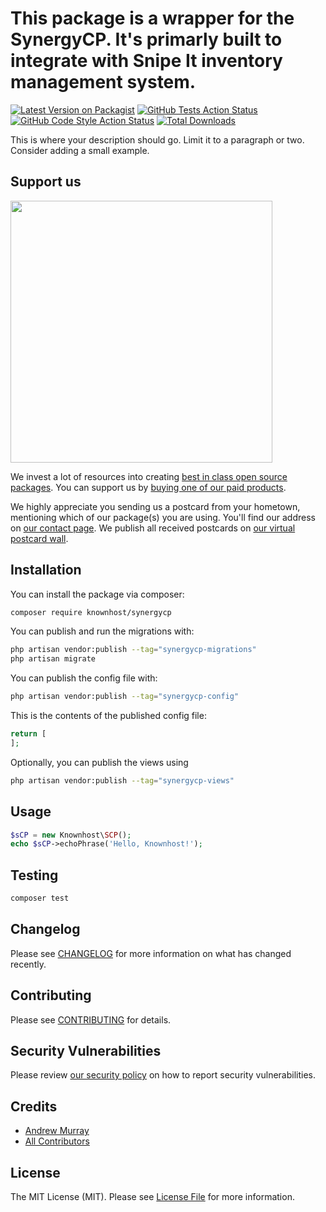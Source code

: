 # This package is a wrapper for the SynergyCP. It's primarly built to integrate with Snipe It inventory management system.

[![Latest Version on Packagist](https://img.shields.io/packagist/v/knownhost/synergycp.svg?style=flat-square)](https://packagist.org/packages/knownhost/synergycp)
[![GitHub Tests Action Status](https://img.shields.io/github/actions/workflow/status/knownhost/synergycp/run-tests.yml?branch=main&label=tests&style=flat-square)](https://github.com/knownhost/synergycp/actions?query=workflow%3Arun-tests+branch%3Amain)
[![GitHub Code Style Action Status](https://img.shields.io/github/actions/workflow/status/knownhost/synergycp/fix-php-code-style-issues.yml?branch=main&label=code%20style&style=flat-square)](https://github.com/knownhost/synergycp/actions?query=workflow%3A"Fix+PHP+code+style+issues"+branch%3Amain)
[![Total Downloads](https://img.shields.io/packagist/dt/knownhost/synergycp.svg?style=flat-square)](https://packagist.org/packages/knownhost/synergycp)

This is where your description should go. Limit it to a paragraph or two. Consider adding a small example.

## Support us

[<img src="https://github-ads.s3.eu-central-1.amazonaws.com/synergycp.jpg?t=1" width="419px" />](https://spatie.be/github-ad-click/synergycp)

We invest a lot of resources into creating [best in class open source packages](https://spatie.be/open-source). You can support us by [buying one of our paid products](https://spatie.be/open-source/support-us).

We highly appreciate you sending us a postcard from your hometown, mentioning which of our package(s) you are using. You'll find our address on [our contact page](https://spatie.be/about-us). We publish all received postcards on [our virtual postcard wall](https://spatie.be/open-source/postcards).

## Installation

You can install the package via composer:

```bash
composer require knownhost/synergycp
```

You can publish and run the migrations with:

```bash
php artisan vendor:publish --tag="synergycp-migrations"
php artisan migrate
```

You can publish the config file with:

```bash
php artisan vendor:publish --tag="synergycp-config"
```

This is the contents of the published config file:

```php
return [
];
```

Optionally, you can publish the views using

```bash
php artisan vendor:publish --tag="synergycp-views"
```

## Usage

```php
$sCP = new Knownhost\SCP();
echo $sCP->echoPhrase('Hello, Knownhost!');
```

## Testing

```bash
composer test
```

## Changelog

Please see [CHANGELOG](CHANGELOG.md) for more information on what has changed recently.

## Contributing

Please see [CONTRIBUTING](CONTRIBUTING.md) for details.

## Security Vulnerabilities

Please review [our security policy](../../security/policy) on how to report security vulnerabilities.

## Credits

- [Andrew Murray](https://github.com/andrewmurray2)
- [All Contributors](../../contributors)

## License

The MIT License (MIT). Please see [License File](LICENSE.md) for more information.
